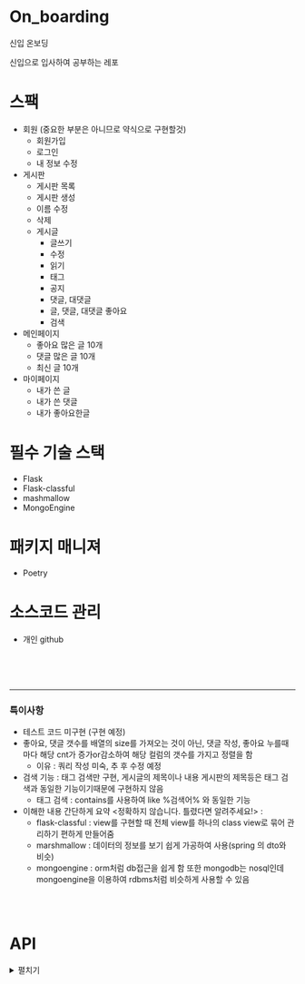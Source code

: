 # On_boarding
신입 온보딩

신입으로 입사하여 공부하는 레포

# 스팩

- 회원 (중요한 부분은 아니므로 약식으로 구현할것)
    - 회원가입
    - 로그인
    - 내 정보 수정
- 게시판
    - 게시판 목록
    - 게시판 생성
    - 이름 수정
    - 삭제
    - 게시글
        - 글쓰기
        - 수정
        - 읽기
        - 태그
        - 공지
        - 댓글, 대댓글
        - 글, 댓글, 대댓글 좋아요
        - 검색
- 메인페이지
    - 좋아요 많은 글 10개
    - 댓글 많은 글 10개
    - 최신 글 10개
- 마이페이지
    - 내가 쓴 글
    - 내가 쓴 댓글
    - 내가 좋아요한글

# 필수 기술 스택

- Flask
- Flask-classful
- mashmallow
- MongoEngine

# 패키지 매니져

- Poetry

# 소스코드 관리

- 개인 github



<br />
<br />
<br />

---

### 특이사항
- 테스트 코드 미구현 (구현 예정)
- 좋아요, 댓글 갯수를 배열의 size를 가져오는 것이 아닌, 댓글 작성, 좋아요 누를때마다 해당 cnt가 증가or감소하여 해당 컬럼의 갯수를 가지고 정렬을 함
  - 이유 : 쿼리 작성 미숙, 추 후 수정 예정
- 검색 기능 : 태그 검색만 구현, 게시글의 제목이나 내용 게시판의 제목등은 태그 검색과 동일한 기능이기때문에 구현하지 않음
  - 태그 검색 : contains를 사용하여 like %검색어% 와 동일한 기능
- 이해한 내용 간단하게 요약 <정확하지 않습니다. 틀렸다면 알려주세요!> :
  - flask-classful : view를 구현할 때 전체 view를 하나의 class view로 묶어 관리하기 편하게 만들어줌
  - marshmallow : 데이터의 정보를 보기 쉽게 가공하여 사용(spring 의 dto와 비슷)
  - mongoengine : orm처럼 db접근을 쉽게 함 또한 mongodb는 nosql인데 mongoengine을 이용하여 rdbms처럼 비슷하게 사용할 수 있음
  
 
 <br />
 <br />
 
 # API
 
<details>
<summary>펼치기</summary>
작성중 ...
<div>

|종류|분류|url|비고|
|:-: |:-: |:-: |:- |
|회원 관련|회원가입|/users/signup, POST|{<br />"username" : "아이디",<br />"password" : "비밀번호" <br />}|
|회원 관련|로그인|/users/login, POST|{<br />"username" : "아이디",<br />"password" : "비밀번호" <br />}|
|회원 관련|내가 쓴 글 조회|/users/mypage/posts, GET||
|회원 관련|내가 쓴 댓글 조회|/users/mypage/comments, GET||
|회원 관련|내가 좋아요한 글 조회|/users/mypage/posts/likes, GET||
|회원 관련|정보 수정|/users/update, PATCH|{<br />"username" : "아이디",<br />}|
|||||
|게시판 관련|게시판 작성|/boards, POST|{<br />"name" : "보드 이름",<br />}|
|||||
|게시글 관련|게시글 작성|/boards/<board_id>/posts, POST|{<br />"title" : "게시글 이름",<br />"content" : "게시글 내용",<br />"tag" : "태그 내용"<br />}|
|게시글 관련|게시글 자세히 보기|/boards/<board_id>/posts/<post_id>, GET||   
|게시글 관련|게시글 최신순 10개 보기|/boards/<board_id>/posts/order/created, GET||   
|게시글 관련|게시글 댓글 많은 순 10개 보기|/boards/<board_id>/posts/order/comments, GET||  
|게시글 관련|게시글 좋아요 많은 순 10개 보기|/boards/<board_id>/posts/order/likes, GET||  
|게시글 관련|게시글 좋아요|/boards/<board_id>/posts/<post_id>/likes, POST|| 
|게시글 관련|게시글 태그 검색|/boards/<board_id>/posts/search/검색어, GET||  
|게시글 관련|게시글 수정|/boards/<board_id>/posts/<post_id>, PATCH|{<br />"title" : "게시글 이름",<br />"content" : "게시글 내용",<br />"tag" : "태그 내용"<br />}|
|게시글 관련|게시글 삭제|/boards/<board_id>/posts/<post_id>, DELETE|| 
|||||
|댓글 관련|댓글 작성|/boards/<board_id>/posts/<post_id>/comments, POST|{<br />"content" : "댓글 내용"<br />}|
|댓글 관련|댓글 좋아요|/comments/<comments_id>/likes, POST|{}|
|댓글 관련|대댓글 작성|/comments/<comments_id>/recomments, POST|{<br />"content" : "댓글 내용"<br />}|
</div>
</details>
